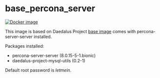 # base_percona_server

[![Docker image](https://img.shields.io/badge/docker-latest-blue.svg)](https://hub.docker.com/r/daedalusproject/base_percona_server)

This image is based on Daedalus Project [base image](/base) comes with percona-server-server installed.

Packages installed:

 * percona-server-server (8.0.15-5-1.bionic)
 * daedalus-project-mysql-utils (0.2-1)

Default root password is *letmein*.
